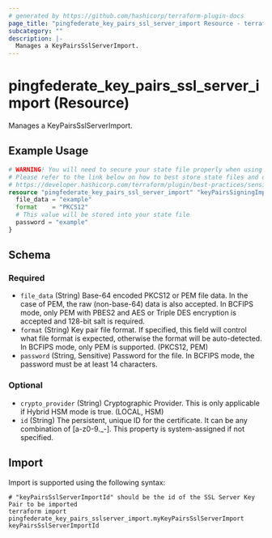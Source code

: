 ```yaml
---
# generated by https://github.com/hashicorp/terraform-plugin-docs
page_title: "pingfederate_key_pairs_ssl_server_import Resource - terraform-provider-pingfederate"
subcategory: ""
description: |-
  Manages a KeyPairsSslServerImport.
---
```


# pingfederate_key_pairs_ssl_server_import (Resource)

Manages a KeyPairsSslServerImport.

## Example Usage

```terraform
# WARNING! You will need to secure your state file properly when using this resource! #
# Please refer to the link below on how to best store state files and data within. #
# https://developer.hashicorp.com/terraform/plugin/best-practices/sensitive-state #
resource "pingfederate_key_pairs_ssl_server_import" "keyPairsSigningImportExample" {
  file_data = "example"
  format    = "PKCS12"
  # This value will be stored into your state file 
  password = "example"
}
```

<!-- schema generated by tfplugindocs -->
## Schema

### Required

- `file_data` (String) Base-64 encoded PKCS12 or PEM file data. In the case of PEM, the raw (non-base-64) data is also accepted. In BCFIPS mode, only PEM with PBES2 and AES or Triple DES encryption is accepted and 128-bit salt is required.
- `format` (String) Key pair file format. If specified, this field will control what file format is expected, otherwise the format will be auto-detected. In BCFIPS mode, only PEM is supported. (PKCS12, PEM)
- `password` (String, Sensitive) Password for the file. In BCFIPS mode, the password must be at least 14 characters.

### Optional

- `crypto_provider` (String) Cryptographic Provider. This is only applicable if Hybrid HSM mode is true. (LOCAL, HSM)
- `id` (String) The persistent, unique ID for the certificate. It can be any combination of [a-z0-9._-]. This property is system-assigned if not specified.

## Import

Import is supported using the following syntax:

```shell
# "keyPairsSslServerImportId" should be the id of the SSL Server Key Pair to be imported
terraform import pingfederate_key_pairs_sslserver_import.myKeyPairsSslServerImport keyPairsSslServerImportId
```

